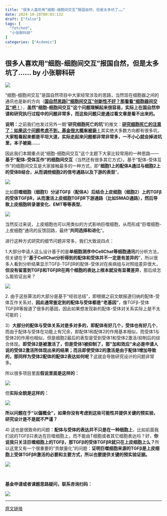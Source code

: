 ```yaml
---
title: "很多人喜欢用“细胞-细胞间交互”报国自然，但是太多坑了……"
date: 2024-10-28T00:03:13Z
draft: ["false"]
tags: [
  "fetched",
  "小张聊科研"
]
categories: ["Acdemic"]
---
```

很多人喜欢用“细胞-细胞间交互”报国自然，但是太多坑了…… by 小张聊科研
------
<div><section><img data-backh="224" data-backw="578" data-imgfileid="508329528" data-ratio="0.387037037037037" data-s="300,640" data-src="https://mmbiz.qpic.cn/sz_mmbiz_png/W1UqIxJECtwG0fArf2vj63L6TuvYiaHr4uOoewe9cWKQ3Q3MgG4mE590ZIOHAUyticiaiaV8DXF8v31O7kalNBBd8g/640?wx_fmt=other&amp;tp=webp&amp;wxfrom=5&amp;wx_lazy=1&amp;wx_co=1" data-type="other" data-w="1080" src="https://mmbiz.qpic.cn/sz_mmbiz_png/W1UqIxJECtwG0fArf2vj63L6TuvYiaHr4uOoewe9cWKQ3Q3MgG4mE590ZIOHAUyticiaiaV8DXF8v31O7kalNBBd8g/640?wx_fmt=other&amp;tp=webp&amp;wxfrom=5&amp;wx_lazy=1&amp;wx_co=1"></section><p><span>“细</span><span>胞-细胞间交互”是国自然项目中大家经常涉及的思路，当然现在细胞器之间的通讯也是新的方向（</span><a target="_blank" href="http://mp.weixin.qq.com/s?__biz=MzAwMzY4MTYxNw==&amp;mid=2655813038&amp;idx=1&amp;sn=ae4c48ef167e7d06eae6bad226a5fb87&amp;chksm=808fa190b7f8288639210691c15259eb77f64a99b0ca097f7c2791ca61506843429de43d5ead&amp;scene=21#wechat_redirect" textvalue="国自然思路|“细胞间交互”创新性不好？那看看“细胞器间交互”吧！" linktype="text" imgurl="" imgdata="null" data-itemshowtype="0" tab="innerlink" data-linktype="2"><strong><span>国自然思路|“细胞间交互”创新性不好？那看看“细胞器间交互”吧！</span></strong></a><span>）</span><span lang="EN-US">，</span><strong><span>虽然</span><span lang="EN-US">“</span><span>细胞</span><span lang="EN-US">-</span><span>细胞间交互</span><span lang="EN-US">”</span><span>这个问题理解起来很容易，实际上在国自然申请和研究执行过程中的问题非常多，而这些问题只是通过看文章是看不出来的。</span></strong><span></span></p><p><strong><span><span>说明：</span></span></strong><span>之前我们也发过另外一期“</span><span><span><strong>研究细胞死亡的坑</strong></span></span><span><span>”</span>的推文：</span><span><a target="_blank" href="http://mp.weixin.qq.com/s?__biz=MzAwMzY4MTYxNw==&amp;mid=2655810709&amp;idx=3&amp;sn=1264a4d6853b0b027c4e8414d49a5734&amp;chksm=808fa8abb7f821bd10a6eaf956b334c07d62376a9d4d4c06f47e6c1715cad89c17f00c7edab1&amp;scene=21#wechat_redirect" textvalue="研究细胞死亡的注意了：如果这个问题考虑不到，基金很大概率被毙！" linktype="text" imgurl="" imgdata="null" data-itemshowtype="0" tab="innerlink" data-linktype="2"><span><strong>研究细胞死亡的注意了：如果这个问题考虑不到，基金很大概率被毙！</strong></span></a>其实绝大多数方向都有很多坑，<span><strong>大家粗看起来都是平坦大道，实际走起来问题都非常非常多，一不小心就会掉进坑里，本子被毙……</strong></span></span></p><p><span>因此我们本期重点说“细胞</span><span lang="EN-US">-</span><span>细胞间交互”这个主题下大家比较常用的一种思路——</span><strong><span>基于“配体</span><span lang="EN-US">-</span><span>受体互作”的细胞间交互</span></strong><span>（当然还有很多其它方式）。基于“配体</span><span lang="EN-US">-</span><span>受体互作”的细胞间交互是大家接触最多的一种方式，即“</span><span><strong><span>细胞</span><span lang="EN-US">1</span><span>上的配体</span><span lang="EN-US">A</span><span>通过与细胞</span><span lang="EN-US">2</span><span>上的受体</span><span lang="EN-US">B</span><span>结合，从而调控细胞</span><span lang="EN-US">2</span><span>的信号通路以及下游的表型</span></strong></span><span>”。</span><span lang="EN-US"><p></p></span></p><p><img data-imgfileid="508329529" data-ratio="0.42783505154639173" data-src="https://mmbiz.qpic.cn/sz_mmbiz_png/W1UqIxJECtyttTiaicmgkuoxNuCWxkxTVWwWUYFicgISnTugEjGNRDID3YslUngMKpyTibuKHpzxDEsSxLHariajdEA/640?wx_fmt=png&amp;from=appmsg" data-type="png" data-w="582" src="https://mmbiz.qpic.cn/sz_mmbiz_png/W1UqIxJECtyttTiaicmgkuoxNuCWxkxTVWwWUYFicgISnTugEjGNRDID3YslUngMKpyTibuKHpzxDEsSxLHariajdEA/640?wx_fmt=png&amp;from=appmsg"><span lang="EN-US"></span><span lang="EN-US"><p></p></span></p><p><span>比如</span><strong><span>巨噬细胞（细胞</span><span lang="EN-US">1</span><span>）分泌</span><span lang="EN-US">TGF</span><span>β（配体</span><span lang="EN-US">A</span><span>）后结合上皮细胞（细胞</span><span lang="EN-US">2</span><span>）上的</span><span lang="EN-US">TGF</span><span>β的受体</span><span lang="EN-US">TGF</span><span>β</span><span lang="EN-US">R</span><span>，从而激活上皮细胞</span><span lang="EN-US">TGF</span><span>β</span><span lang="EN-US">R</span><span>下游通路（比如</span><span lang="EN-US">SMAD</span><span>通路），然后导致上皮细胞转录谱变化、</span><span lang="EN-US">EMT</span><span>等等表型</span></strong><span>。</span><span lang="EN-US"><p></p></span></p><p><img data-galleryid="" data-imgfileid="508329534" data-ratio="0.3125" data-s="300,640" data-src="https://mmbiz.qpic.cn/sz_mmbiz_png/W1UqIxJECtyttTiaicmgkuoxNuCWxkxTVWsXgrmkcYyY49PFGoCSibrS8TpCqVKLKaicZKGTgdWBJuq5ojw4noXAlw/640?wx_fmt=png&amp;from=appmsg" data-type="png" data-w="1024" src="https://mmbiz.qpic.cn/sz_mmbiz_png/W1UqIxJECtyttTiaicmgkuoxNuCWxkxTVWsXgrmkcYyY49PFGoCSibrS8TpCqVKLKaicZKGTgdWBJuq5ojw4noXAlw/640?wx_fmt=png&amp;from=appmsg"></p><p><span>当然反过来说，上皮细胞也可以用类似的方式影响巨噬细胞，从而形成“巨噬细胞</span><span lang="EN-US">-</span><span>上皮细胞”通讯的反馈回路，最终“</span><span><strong><span>共同选择和进化</span></strong></span><span>”。</span><strong><span lang="EN-US"><p></p></span></strong></p><p><span>进行这种方式研究的细节问题非常多，我们大致说四点：</span><span lang="EN-US"><p></p></span></p><p><span lang="EN-US">1.</span><span>大部分申请人这么设计基于的是<strong><span>单细胞测序中</span></strong></span><strong><span lang="EN-US">CellChat</span></strong><strong><span>等细胞通讯</span></strong><span>的分析方法，但关键在于“</span><span><span><strong>基于</strong></span><strong><span lang="EN-US">CellChat</span></strong><strong><span>分析得到的配体和受体并不一定是有差异的</span></strong></span><span>”，所以很多人看到分析结果显示</span><span lang="EN-US">TGF</span><span>β</span><span lang="EN-US">-TGF</span><span>β</span><span lang="EN-US">R</span><span>的配体</span><span lang="EN-US">-</span><span>受体对在疾病组与对照组差异很大，<strong><span>但没有留意到</span></strong></span><strong><span lang="EN-US">TGFβ和TGFβR</span></strong><span><strong><span>在</span></strong></span><strong><span>两个细胞的表达上根本就没有显著差异</span></strong><span>，那后续怎么能验证出来？</span><span lang="EN-US"><p></p></span></p><p><img data-galleryid="" data-imgfileid="508329530" data-ratio="0.9526748971193416" data-s="300,640" data-src="https://mmbiz.qpic.cn/sz_mmbiz_png/W1UqIxJECtyttTiaicmgkuoxNuCWxkxTVW3MvYibicibbUgVpJ3gK3ocTkib9wia5iahLoHx2U00JT9lBUBFJxHEoKJxYQ/640?wx_fmt=png&amp;from=appmsg" data-type="png" data-w="486" src="https://mmbiz.qpic.cn/sz_mmbiz_png/W1UqIxJECtyttTiaicmgkuoxNuCWxkxTVW3MvYibicibbUgVpJ3gK3ocTkib9wia5iahLoHx2U00JT9lBUBFJxHEoKJxYQ/640?wx_fmt=png&amp;from=appmsg"></p><p><span lang="EN-US">2. </span><span>由于这些算法的大部分是基于“经验总结”，即根据之前文献报道归纳的配体</span><span lang="EN-US">-</span><span>受体互作关系对，</span><span><strong>因此通常鉴定到的配体与受体都是“老基因”</strong></span><span>，像</span><span lang="EN-US">TGF</span><span>β</span><span lang="EN-US">-</span><span>受体</span><span lang="EN-US">TGF</span><span>β</span><span lang="EN-US">R</span><span>等报道了很多的基因，因此如果想发现新的配体</span><span lang="EN-US">-</span><span>受体对关系实际上是不太可能的；</span><span lang="EN-US"><p></p></span></p><p><span lang="EN-US">3</span><span>）<strong><span>大部分的配体与受体关系<strong><span>对</span></strong>是多对多的，即配体有好几个，受体也有好几个</span></strong>，而由于配体与受体在功能上有冗余，即配体</span><span lang="EN-US">1</span><span>和配体</span><span lang="EN-US">2</span><span>的作用基本相似，而受体</span><span lang="EN-US">1</span><span>与受体</span><span lang="EN-US">2</span><span>的作用也相似，但是细胞</span><span lang="EN-US">2</span><span>最后的表型是受到受体</span><span lang="EN-US">1</span><span>和受体</span><span lang="EN-US">2</span><span>激活</span><span lang="EN-US">/</span><span>抑制后的综合体现。<strong><span>即受体</span></strong></span><strong><span lang="EN-US">2</span></strong><strong><span>是被激活了，但是受体</span></strong><strong><span lang="EN-US">1</span></strong><strong><span>被抑制了，那"加和效应<strong><span>"</span></strong>未必是申请人说的受体</span></strong><strong><span lang="EN-US">2</span></strong><strong><span>激活所体现出来的结果；而且即使受体</span></strong><strong><span lang="EN-US">2</span></strong><strong><span>的激活是由于配体</span></strong><strong><span lang="EN-US">1</span></strong><strong><span>增加导致的，那同样为受体</span></strong><strong><span lang="EN-US">2</span></strong><strong><span>配体的配体</span></strong><strong><span lang="EN-US">2</span></strong><strong><span>表达如何呢？</span></strong><span>这就会导致研究设计的问题非常多。</span><span lang="EN-US"><p></p></span></p><p><span>所以很多项目里面<strong>假说里面是这样的：</strong></span><span lang="EN-US"><p></p></span></p><p><img data-imgfileid="508329531" data-ratio="0.42783505154639173" data-src="https://mmbiz.qpic.cn/sz_mmbiz_png/W1UqIxJECtyttTiaicmgkuoxNuCWxkxTVWwWUYFicgISnTugEjGNRDID3YslUngMKpyTibuKHpzxDEsSxLHariajdEA/640?wx_fmt=png&amp;from=appmsg" data-type="png" data-w="582" src="https://mmbiz.qpic.cn/sz_mmbiz_png/W1UqIxJECtyttTiaicmgkuoxNuCWxkxTVWwWUYFicgISnTugEjGNRDID3YslUngMKpyTibuKHpzxDEsSxLHariajdEA/640?wx_fmt=png&amp;from=appmsg"><span lang="EN-US"></span><span lang="EN-US"><p></p></span></p><p><span>但<strong>实际全貌是这样的：</strong></span><span lang="EN-US"><p></p></span></p><p><img data-imgfileid="508329532" data-ratio="0.6791044776119403" data-src="https://mmbiz.qpic.cn/sz_mmbiz_png/W1UqIxJECtyttTiaicmgkuoxNuCWxkxTVWazfh30HYn1FOfsDugbB5ucLFCUmKzYaTibghHEuyYkNKZjicm47a2wlg/640?wx_fmt=png&amp;from=appmsg" data-type="png" data-w="536" src="https://mmbiz.qpic.cn/sz_mmbiz_png/W1UqIxJECtyttTiaicmgkuoxNuCWxkxTVWazfh30HYn1FOfsDugbB5ucLFCUmKzYaTibghHEuyYkNKZjicm47a2wlg/640?wx_fmt=png&amp;from=appmsg"><span lang="EN-US"></span><span lang="EN-US"><p></p></span></p><p><strong><span>所以问题在于“以偏概全”，如果你没有考虑到这些可能性并提供关键的预实验，研究设计是不是就不严谨？</span></strong><span lang="EN-US"><p></p></span></p><p><span lang="EN-US">4) </span><span>这也是很致命的问题：</span><span><strong>配体与受体的表达并不只是在一种细胞上</strong></span><span>，比如前面我们说的</span><span lang="EN-US">TGF</span><span>β只表达在巨噬细胞上，而不能由</span><span lang="EN-US">T</span><span>细胞或者其它细胞表达吗？好，</span><strong><span>你说我只关注巨噬细胞上的</span><span lang="EN-US">TGF</span><span>β，那</span><span lang="EN-US">TGF</span><span>β的受体</span><span lang="EN-US">TGF</span><span>β</span><span lang="EN-US">R</span><span>就只在上皮细胞上么？</span></strong><span>所以这里又有一个很重要的“贡献量化”的问题：</span><span><strong><span>证明巨噬细胞来源的</span><span lang="EN-US">TGF</span><span>β是上皮细胞上受体</span><span lang="EN-US">TGF</span><span>β</span><span lang="EN-US">R</span><span>激活的必要和主要方式，所以也要提供关键的预实验证据。</span></strong></span><span lang="EN-US"><p></p></span></p><p><img data-galleryid="" data-imgfileid="508329536" data-ratio="1.4051724137931034" data-s="300,640" data-src="https://mmbiz.qpic.cn/sz_mmbiz_png/W1UqIxJECtyttTiaicmgkuoxNuCWxkxTVWzABc3WiceTjSWfRgsXIBrRWpV6fibD8lnyepjLbia0YQw2tZ4HIoxVZZA/640?wx_fmt=png&amp;from=appmsg" data-type="png" data-w="464" src="https://mmbiz.qpic.cn/sz_mmbiz_png/W1UqIxJECtyttTiaicmgkuoxNuCWxkxTVWzABc3WiceTjSWfRgsXIBrRWpV6fibD8lnyepjLbia0YQw2tZ4HIoxVZZA/640?wx_fmt=png&amp;from=appmsg"></p><p><br></p><section><strong><span>基金申请或者课题思路疑问，联系咨询扫码：</span></strong></section><p><img data-backh="292" data-backw="283" data-imgfileid="508329538" data-ratio="1.0318021201413428" data-src="https://mmbiz.qpic.cn/sz_mmbiz_png/W1UqIxJECtzuxV7WPb3cR11TUOdrIqvNiavxNVHJma1gUepmRicvxPo0ibSJY5VX5zd5uqFY71yNIlbQWeFTY8AYA/640?wx_fmt=other&amp;from=appmsg&amp;wxfrom=5&amp;wx_lazy=1&amp;wx_co=1&amp;tp=webp" data-type="png" data-w="283" src="https://mmbiz.qpic.cn/sz_mmbiz_png/W1UqIxJECtzuxV7WPb3cR11TUOdrIqvNiavxNVHJma1gUepmRicvxPo0ibSJY5VX5zd5uqFY71yNIlbQWeFTY8AYA/640?wx_fmt=other&amp;from=appmsg&amp;wxfrom=5&amp;wx_lazy=1&amp;wx_co=1&amp;tp=webp"></p><p><mp-style-type data-value="3"></mp-style-type></p></div>  
<hr>
<a href="https://mp.weixin.qq.com/s/KuOU4SgLP0zDe6w5fBXo0Q",target="_blank" rel="noopener noreferrer">原文链接</a>
